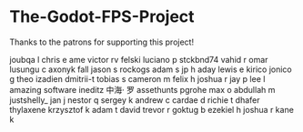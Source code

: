 # The-Godot-FPS-Project
 
Thanks to the patrons for supporting this project!

joubqa l
chris e
ame
victor rv
felski
luciano p
stckbnd74
vahid r
omar
lusungu c
axonyk
fall
jason s
rockogs
adam s
jp h
aday
lewis e
kirico
jonico g
theo
izadien
dmitrii-t
tobias s
cameron m
felix h
joshua r
jay p
lee l
amazing software
ineditz
中海· 罗
assethunts
pgrohe
max o
abdullah m
justshelly_
jan j
nestor q
sergey k
andrew c
cardae d
richie t
dhafer
thylaxene
krzysztof k
adam t
david
trevor r
goktug b
ezekiel h
joshua r
kane k
